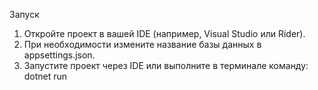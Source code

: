 Запуск
1. Откройте проект в вашей IDE (например, Visual Studio или Rider).
2. При необходимости измените название базы данных в appsettings.json.
3. Запустите проект через IDE
или выполните в терминале команду:
dotnet run
